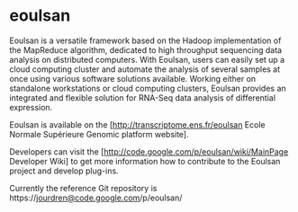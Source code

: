 eoulsan
=======

Eoulsan is a versatile framework based on the Hadoop implementation of the MapReduce algorithm, dedicated to high throughput sequencing data analysis on distributed computers. With Eoulsan, users can easily set up a cloud computing cluster and automate the analysis of several samples at once using various software solutions available. Working either on standalone workstations or cloud computing clusters, Eoulsan provides an integrated and flexible solution for RNA-Seq data analysis of differential expression.

Eoulsan is available on the [http://transcriptome.ens.fr/eoulsan Ecole Normale Supérieure Genomic platform website].

Developers can visit the [http://code.google.com/p/eoulsan/wiki/MainPage Developer Wiki] to get more information how to contribute to the Eoulsan project and develop plug-ins.

Currently the reference Git repository is https://jourdren@code.google.com/p/eoulsan/
